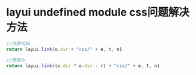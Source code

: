 # layui undefined module css问题解决方法

```javascript
//将原代码
return layui.link(o.dir + "css/" + e, t, n)

//修改为
return layui.link((o.dir ? o.dir : r) + "css/" + e, t, n)
```


